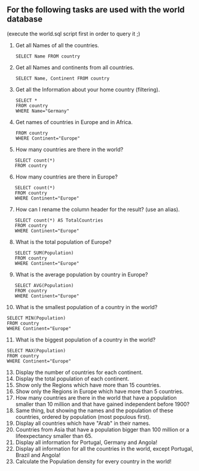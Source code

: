 ## For the following tasks are used with the world database

(execute the world.sql script first in order to query it ;)

1. Get all Names of all the countries.
   
   ```
   SELECT Name FROM country
2. Get all Names and continents from all countries.
   ```
   SELECT Name, Continent FROM country

3. Get all the Information about your home country (filtering).
   ```
   SELECT *
   FROM country
   WHERE Name="Germany"
   
4. Get names of countries in Europe and in Africa.
   ```SELECT Name
   FROM country
   WHERE Continent="Europe"
   
5. How many countries are there in the world?
```
   SELECT count(*)
   FROM country
```

6. How many countries are there in Europe?
```
   SELECT count(*)
   FROM country
   WHERE Continent="Europe"
```

7. How can I rename the column header for the result? (use an alias).
```   
   SELECT count(*) AS TotalCountries
   FROM country
   WHERE Continent="Europe"
```

8. What is the total population of Europe?
```
   SELECT SUM(Population)
   FROM country
   WHERE Continent="Europe"
```

9. What is the average population by country in Europe?
```
   SELECT AVG(Population)
   FROM country
   WHERE Continent="Europe"
```

10. What is the smallest population of a country in the world?
```
SELECT MIN(Population)
FROM country
WHERE Continent="Europe"
```

11. What is the biggest population of a country in the world?
```
SELECT MAX(Population)
FROM country
WHERE Continent="Europe"
```

13. Display the number of countries for each continent.
14. Display the total population of each continent.
15. Show only the Regions which have more than 15 countries.
16. Show only the Regions in Europe which have more than 5 countries.
17. How many countries are there in the world that have a population smaller than 10 million and that have gained independent before 1900?
19. Same thing, but showing the names and the population of these countries, ordered by population (most populous first).
20. Display all countries which have "Arab" in their names.
20. Countries from Asia that have a population bigger than 100 million or a lifeexpectancy smaller than 65.
21. Display all information for Portugal, Germany and Angola!
22. Display all information for all the countries in the world, except Portugal, Brazil and Angola!
23. Calculate the Population density for every country in the world!


